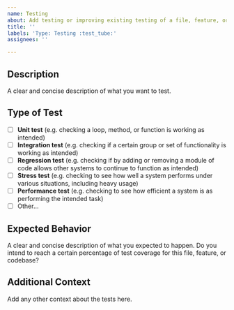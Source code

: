 ```yaml
---
name: Testing
about: Add testing or improving existing testing of a file, feature, or codebase
title: ''
labels: 'Type: Testing :test_tube:'
assignees: ''

---
```


## Description
A clear and concise description of what you want to test.

## Type of Test
- [ ] **Unit test** (e.g. checking a loop, method, or function is working as intended)
- [ ] **Integration test** (e.g. checking if a certain group or set of functionality is working as intended)
- [ ] **Regression test** (e.g. checking if by adding or removing a module of code allows other systems to continue to function as intended)
- [ ] **Stress test** (e.g. checking to see how well a system performs under various situations, including heavy usage)
- [ ] **Performance test** (e.g. checking to see how efficient a system is as performing the intended task)
- [ ] Other...

## Expected Behavior
A clear and concise description of what you expected to happen. Do you intend to reach a certain percentage of test coverage for this file, feature, or codebase?

## Additional Context
Add any other context about the tests here.
